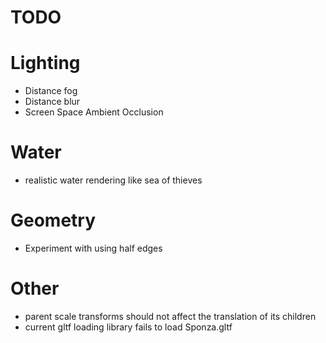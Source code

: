 # TODO

# Lighting
* Distance fog
* Distance blur
* Screen Space Ambient Occlusion

# Water
* realistic water rendering like sea of thieves

# Geometry
* Experiment with using half edges

# Other
* parent scale transforms should not affect the translation of its children
* current gltf loading library fails to load Sponza.gltf